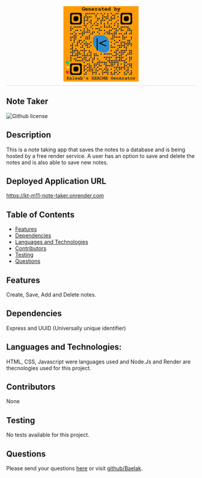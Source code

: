 
  <div style="display: flex; justify-content: center; border-bottom: 1px solid #ddd; padding-bottom: 10px; margin-bottom: 20px;">
  <img src="generatedQR.png" alt="Logo" style="max-height: 200px; max-width: 200px;">
</div>
   
## Note Taker

![Github license](https://img.shields.io/badge/license-ISC-green.svg)
## Description
This is a note taking app that saves the notes to a database and is being hosted by a free render service. A user has an option to save and delete the notes and is also able to save new notes.
## Deployed Application URL
https://kt-m11-note-taker.onrender.com
## Table of Contents
* [Features](#features)
* [Dependencies](#dependencies)
* [Languages and Technologies](#languages-and-technologies)
* [Contributors](#contributors)
* [Testing](#testing)
* [Questions](#questions)
## Features
Create, Save, Add and Delete notes.
## Dependencies
Express and UUID (Universally  unique identifier)
## Languages and Technologies:
HTML, CSS, Javascript were languages used and  Node.Js and Render are thecnologies used for this project.
## Contributors
None
## Testing
No tests available for this project.
## Questions
Please send your questions [here](mailto:?subject=[GitHub]%20Dev%20Connect) or visit [github/Baelak](https://github.com/Baelak).
